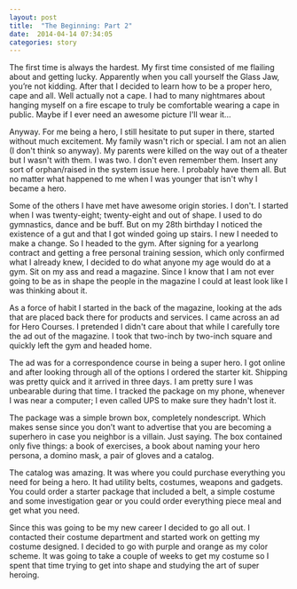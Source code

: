```yaml
---
layout: post
title:  "The Beginning: Part 2"
date:  2014-04-14 07:34:05
categories: story
---
```


The first time is always the hardest. My first time consisted of me flailing about and getting lucky. Apparently when you call yourself the Glass Jaw, you’re not kidding. After that I decided to learn how to be a proper hero, cape and all. Well actually not a cape. I had to many nightmares about hanging myself on a fire escape to truly be comfortable wearing a cape in public. Maybe if I ever need an awesome picture I'll wear it... 

Anyway. For me being a hero, I still hesitate to put super in there, started without much excitement. My family wasn't rich or special. I am not an alien (I don't think so anyway). My parents were killed on the way out of a theater but I wasn't with them. I was two. I don't even remember them. Insert any sort of orphan/raised in the system issue here. I probably have them all. But no matter what happened to me when I was younger that isn't why I became a hero. 

Some of the others I have met have awesome origin stories. I don't. I started when I was twenty-eight; twenty-eight and out of shape. I used to do gymnastics, dance and be buff. But on my 28th birthday I noticed the existence of a gut and that I got winded going up stairs. I new I needed to make a change. So I headed to the gym. After signing for a yearlong contract and getting a free personal training session, which only confirmed what I already knew, I decided to do what anyone my age would do at a gym. Sit on my ass and read a magazine. Since I know that I am not ever going to be as in shape the people in the magazine I could at least look like I was thinking about it. 

As a force of habit I started in the back of the magazine, looking at the ads that are placed back there for products and services. I came across an ad for Hero Courses. I pretended I didn't care about that while I carefully tore the ad out of the magazine. I took that two-inch by two-inch square and quickly left the gym and headed home. 

The ad was for a correspondence course in being a super hero. I got online and after looking through all of the options I ordered the starter kit. Shipping was pretty quick and it arrived in three days. I am pretty sure I was unbearable during that time. I tracked the package on my phone, whenever I was near a computer; I even called UPS to make sure they hadn't lost it. 

The package was a simple brown box, completely nondescript. Which makes sense since you don’t want to advertise that you are becoming a superhero in case you neighbor is a villain. Just saying. The box contained only five things: a book of exercises, a book about naming your hero persona, a domino mask, a pair of gloves and a catalog. 

The catalog was amazing. It was where you could purchase everything you need for being a hero. It had utility belts, costumes, weapons and gadgets. You could order a starter package that included a belt, a simple costume and some investigation gear or you could order everything piece meal and get what you need. 

Since this was going to be my new career I decided to go all out. I contacted their costume department and started work on getting my costume designed. I decided to go with purple and orange as my color scheme. It was going to take a couple of weeks to get my costume so I spent that time trying to get into shape and studying the art of super heroing.
